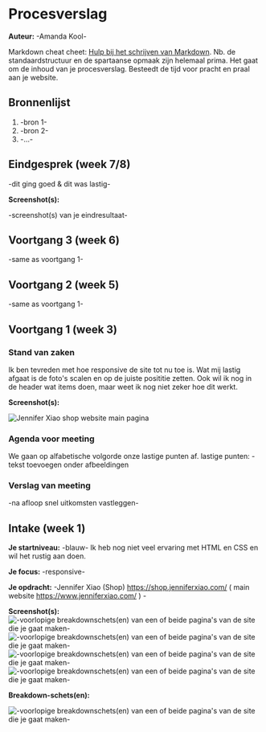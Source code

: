# Procesverslag
**Auteur:** -Amanda Kool-

Markdown cheat cheet: [Hulp bij het schrijven van Markdown](https://github.com/adam-p/markdown-here/wiki/Markdown-Cheatsheet). Nb. de standaardstructuur en de spartaanse opmaak zijn helemaal prima. Het gaat om de inhoud van je procesverslag. Besteedt de tijd voor pracht en praal aan je website.



## Bronnenlijst
1. -bron 1-
2. -bron 2-
3. -...-



## Eindgesprek (week 7/8)

-dit ging goed & dit was lastig-

**Screenshot(s):**

-screenshot(s) van je eindresultaat-



## Voortgang 3 (week 6)

-same as voortgang 1-



## Voortgang 2 (week 5)

-same as voortgang 1-



## Voortgang 1 (week 3)

### Stand van zaken

Ik ben tevreden met hoe responsive de site tot nu toe is. Wat mij lastig afgaat is de foto's scalen en op de juiste posititie zetten.
Ook wil ik nog in de header wat items doen, maar weet ik nog niet zeker hoe dit werkt. 

**Screenshot(s):**

![Jennifer Xiao shop website main pagina](images/week3.png)

### Agenda voor meeting

We gaan op alfabetische volgorde onze lastige punten af.
lastige punten:
-tekst toevoegen onder afbeeldingen 

### Verslag van meeting

-na afloop snel uitkomsten vastleggen-



## Intake (week 1)

**Je startniveau:** -blauw- Ik heb nog niet veel ervaring met HTML en CSS en wil het rustig aan doen.

**Je focus:** -responsive-

**Je opdracht:** -Jennifer Xiao (Shop) https://shop.jenniferxiao.com/ ( main website  https://www.jenniferxiao.com/ ) -

**Screenshot(s):**
![-voorlopige breakdownschets(en) van een of beide pagina's van de site die je gaat maken-](images/foto5.jpg)
![-voorlopige breakdownschets(en) van een of beide pagina's van de site die je gaat maken-](images/foto6.jpg)
![-voorlopige breakdownschets(en) van een of beide pagina's van de site die je gaat maken-](images/foto7.jpg)
![-voorlopige breakdownschets(en) van een of beide pagina's van de site die je gaat maken-](images/foto8.jpg)


**Breakdown-schets(en):**

![-voorlopige breakdownschets(en) van een of beide pagina's van de site die je gaat maken-](images/schermschets.png)
